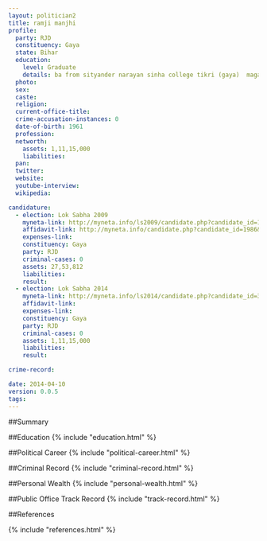 ```yaml
---
layout: politician2
title: ramji manjhi
profile: 
  party: RJD
  constituency: Gaya
  state: Bihar
  education: 
    level: Graduate
    details: ba from sityander narayan sinha college tikri (gaya)  magadh university  bodhgaya in 1974
  photo: 
  sex: 
  caste: 
  religion: 
  current-office-title: 
  crime-accusation-instances: 0
  date-of-birth: 1961
  profession: 
  networth: 
    assets: 1,11,15,000
    liabilities: 
  pan: 
  twitter: 
  website: 
  youtube-interview: 
  wikipedia: 

candidature: 
  - election: Lok Sabha 2009
    myneta-link: http://myneta.info/ls2009/candidate.php?candidate_id=1986
    affidavit-link: http://myneta.info/candidate.php?candidate_id=1986&scan=original
    expenses-link: 
    constituency: Gaya 
    party: RJD
    criminal-cases: 0
    assets: 27,53,812
    liabilities: 
    result:  
  - election: Lok Sabha 2014
    myneta-link: http://myneta.info/ls2014/candidate.php?candidate_id=32
    affidavit-link: 
    expenses-link: 
    constituency: Gaya 
    party: RJD
    criminal-cases: 0
    assets: 1,11,15,000
    liabilities: 
    result:  

crime-record: 

date: 2014-04-10
version: 0.0.5
tags: 
---
```


##Summary


##Education
{% include "education.html" %}


##Political Career
{% include "political-career.html" %}


##Criminal Record
{% include "criminal-record.html" %}


##Personal Wealth
{% include "personal-wealth.html" %}


##Public Office Track Record
{% include "track-record.html" %}


##References


{% include "references.html" %}
